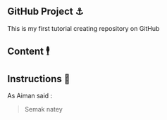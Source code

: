 ## GitHub Project ⚓

This is my first tutorial creating repository on GitHub

## Content 🕴️

## Instructions 🌼

As Aiman said :

> Semak natey

